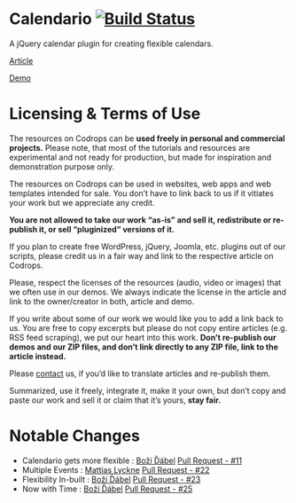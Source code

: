 Calendario  [![Build Status](https://travis-ci.org/deviprsd21/Calendario.svg?branch=master)](https://travis-ci.org/deviprsd21/Calendario)
=========================================================================================================================================

A jQuery calendar plugin for creating flexible calendars.

[Article](http://tympanus.net/codrops/?p=12416)

[Demo](http://deviprsd21.github.io/Calendario/)

Licensing & Terms of Use
========================
The resources on Codrops can be **used freely in personal and commercial projects.** Please note, that most of the tutorials and resources are experimental and not ready for production, but made for inspiration and demonstration purpose only.

The resources on Codrops can be used in websites, web apps and web templates intended for sale. You don’t have to link back to us if it vitiates your work but we appreciate any credit.

**You are not allowed to take our work “as-is” and sell it, redistribute or re-publish it, or sell “pluginized” versions of it.**

If you plan to create free WordPress, jQuery, Joomla, etc. plugins out of our scripts, please credit us in a fair way and link to the respective article on Codrops.

Please, respect the licenses of the resources (audio, video or images) that we often use in our demos. We always indicate the license in the article and link to the owner/creator in both, article and demo.

If you write about some of our work we would like you to add a link back to us. You are free to copy excerpts but please do not copy entire articles (e.g. RSS feed scraping), we put our heart into this work. **Don’t re-publish our demos and our ZIP files, and don’t link directly to any ZIP file, link to the article instead.**

Please [contact](http://tympanus.net/codrops/contact/) us, if you’d like to translate articles and re-publish them.

Summarized, use it freely, integrate it, make it your own, but don’t copy and paste our work and sell it or claim that it’s yours, **stay fair.**

Notable Changes
===============
* Calendario gets more flexible : [Boží Ďábel](https://github.com/deviprsd21) [Pull Request - #11](https://github.com/codrops/Calendario/pull/11)
* Multiple Events : [Mattias Lyckne](https://github.com/olyckne) [Pull Request - #22](https://github.com/codrops/Calendario/pull/22)
* Flexibility In-built : [Boží Ďábel](https://github.com/deviprsd21) [Pull Request - #23](https://github.com/codrops/Calendario/pull/23)
* Now with Time : [Boží Ďábel](https://github.com/deviprsd21) [Pull Request - #25](https://github.com/codrops/Calendario/pull/25)
